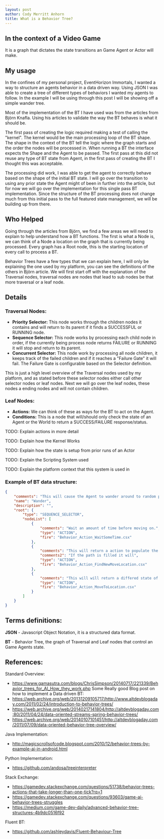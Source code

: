 ```yaml
---
layout: post
author: Cody Merritt Anhorn
title: What is a Behavior Tree?
---
```


## In the context of a Video Game
It is a graph that dictates the state transitions an Game Agent or Actor will make.

## My usage

In the confines of my personal project, EventHorizon Immortals, I wanted a way to structure an agents behavior in a data driven way. Using JSON I was able to create a tree of different types of behaviors I wanted my agents to follow.
In the example I will be using through this post I will be showing off a simple wander tree.

Most of the implementation of the BT I have used was from the articles from Björn Knafla. Using his articles to validate the way the BT behaves is what it should be.

The first pass of creating the logic required making a test of calling the "kernel". The kernel would be the main processing loop of the BT shape. The shape in the context of the BT tell the logic where the graph starts and the order the nodes will be processed in. When running a BT the interface expects the Shape and the Agent to be passed. The first pass at this did not reuse any type of BT state from Agent, in the first pass of creating the BT I thought this was acceptable.

The processing did work, I was able to get the agent to correctly behave based on the shape of the initial BT state. I will go over the transition to using any prior state the Agent might of been in further into the article, but for now we will go over the implementation for this single pass BT implementation. Since the structure of the BT processing does not change much from this initial pass to the full featured state management, we will be building up from there.

## Who Helped

Going through the articles from Björn, we find a few areas we will need to explain to help understand how a BT functions. The first is what a Node is, we can think of a Node a location on the graph that is currently being processed. Every graph has a Root node, this is the starting location of every call to process a BT. 

Behavior Trees have a few types that we can explain here, I will only be explaining the one used by my platform, you can see the definitions of the others in Björn article. We will first start off with the explanation of the Traversal nodes, traversal nodes are nodes that lead to sub nodes be that more traversal or a leaf node.

## Details 

### Traversal Nodes:
- **Priority Selector:** This node works through the children nodes it contains and will return to its parent if it finds a SUCCESSFUL or RUNNING node.
- **Sequence Selector:** This node works by processing each child node in order, if the currently being process node returns FAILURE or RUNNING it will stop and return to its parent.
- **Concurrent Selector:** This node work by processing all node children, it keeps track of the failed children and if it reaches a "Failure Gate" it will fail. The Failure Gate is configurable based on the Selector definition.

This is just a high level overview of the Traversal nodes used by my platform, and as stated before these selector nodes either call other selector nodes or leaf nodes. Next we will go over the leaf nodes, these nodes a ending nodes and will not contain children.

### Leaf Nodes:
- **Actions:** We can think of these as ways for the BT to act on the Agent.
- **Conditions:** This is a node that will/should only check the state of an Agent or the World to return a SUCCESS/FAILURE response/status.


TODO: Explain actions in more detail

TODO: Explain how the Kernel Works

TODO: Explain how the state is setup from prior runs of an Actor

TODO: Explain the Scripting System used

TODO: Explain the platform context that this system is used in

### Example of BT data structure:
~~~ json
{
    "comments": "This will cause the Agent to wander around to random position on the map.",
    "name": "Wander",
    "description": "",
    "root": {
        "type": "SEQUENCE_SELECTOR",
        "nodeList": [
            {
                "comments": "Wait an amount of time before moving on.",
                "type": "ACTION",
                "fire": "Behavior_Action_WaitSomeTime.csx"
            },
            {
                "comments": "This will return a action to populate the Agents move to path.",
                "comments2": "If the path is filled it will",
                "type": "ACTION",
                "fire": "Behavior_Action_FindNewMoveLocation.csx"
            },
            {
                "comments": "This will will return a differed state of Actor movement.",
                "type": "ACTION",
                "fire": "Behavior_Action_MoveToLocation.csx"
            }
        ]
    }
}
~~~


## Terms definitions:

**JSON** - Javascript Object Notation, it is a structured data format.

**BT** - Behavior Tree, the graph of Traversal and Leaf nodes that control an Game Agents state.

## References:

Standard Overview:

- https://www.gamasutra.com/blogs/ChrisSimpson/20140717/221339/Behavior_trees_for_AI_How_they_work.php
Some Really good Blog post on how to implement a Data driven BT:
- https://web.archive.org/web/20131209105717/http://www.altdevblogaday.com/2011/02/24/introduction-to-behavior-trees/
- https://web.archive.org/web/20140217141804/http://altdevblogaday.com:80/2011/04/24/data-oriented-streams-spring-behavior-trees/
- https://web.archive.org/web/20140107101451/http://altdevblogaday.com/2011/07/09/data-oriented-behavior-tree-overview/

Java Implementation: 

- http://magicscrollsofcode.blogspot.com/2010/12/behavior-trees-by-example-ai-in-android.html

Python Implementation:

- https://github.com/andosa/treeinterpreter

Stack Exchange:
- https://gamedev.stackexchange.com/questions/51738/behavior-trees-actions-that-take-longer-than-one-tick?rq=1
- https://gamedev.stackexchange.com/questions/93603/game-ai-behavior-trees-struggles
- https://medium.com/game-dev-daily/advanced-behavior-tree-structures-4b9dc0516f92

Fluent BT:
- https://github.com/ashleydavis/Fluent-Behaviour-Tree
